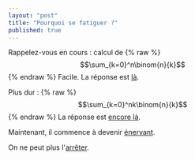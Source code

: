 ```yaml
---
layout: "post"
title: "Pourquoi se fatiguer ?"
published: true
---
```


Rappelez-vous en cours : calcul de
{% raw %}
$$\sum_{k=0}^n\binom{n}{k}$$
{% endraw %}
Facile. La réponse est [là][c4b5ec4e].

Plus dur :
{% raw %}
$$\sum_{k=0}^nk\binom{n}{k}$$
{% endraw %}
La réponse est [encore là][46590540].

Maintenant, il commence à devenir [énervant][056be2f7].

On ne peut plus l'[arrêter][4e63ddb2].

  [c4b5ec4e]: https://www.wolframalpha.com/input/?i=sum+binomial(n,k)+k+from+0+to+n "Somme coeff binomiaux"
  [46590540]: https://www.wolframalpha.com/input/?i=sum+k*binomial(n,k)+k+from+0+to+n "Somme coeff binomiaux bis"
  [056be2f7]: https://www.wolframalpha.com/input/?i=sum+k**2*binomial(2*n,2*k)+k+from+0+to+n "Somme coeff binomiaux ter"
  [4e63ddb2]: https://www.wolframalpha.com/input/?i=solve+cos(x)-cos(2x)%3Dsin(3x) "Trigo"
